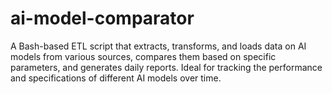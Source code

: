 # ai-model-comparator
A Bash-based ETL script that extracts, transforms, and loads data on AI models from various sources, compares them based on specific parameters, and generates daily reports. Ideal for tracking the performance and specifications of different AI models over time.
